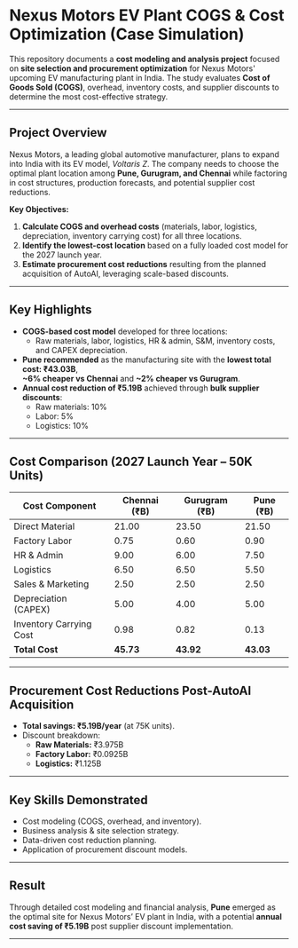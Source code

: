 # Nexus Motors EV Plant COGS & Cost Optimization (Case Simulation)

This repository documents a **cost modeling and analysis project** focused on **site selection and procurement optimization** for Nexus Motors' upcoming EV manufacturing plant in India. The study evaluates **Cost of Goods Sold (COGS)**, overhead, inventory costs, and supplier discounts to determine the most cost-effective strategy.

---

## **Project Overview**
Nexus Motors, a leading global automotive manufacturer, plans to expand into India with its EV model, *Voltaris Z*. The company needs to choose the optimal plant location among **Pune, Gurugram, and Chennai** while factoring in cost structures, production forecasts, and potential supplier cost reductions.

**Key Objectives:**
1. **Calculate COGS and overhead costs** (materials, labor, logistics, depreciation, inventory carrying cost) for all three locations.  
2. **Identify the lowest-cost location** based on a fully loaded cost model for the 2027 launch year.  
3. **Estimate procurement cost reductions** resulting from the planned acquisition of AutoAI, leveraging scale-based discounts.

---

## **Key Highlights**
- **COGS-based cost model** developed for three locations:
  - Raw materials, labor, logistics, HR & admin, S&M, inventory costs, and CAPEX depreciation.
- **Pune recommended** as the manufacturing site with the **lowest total cost: ₹43.03B**,  
  **~6% cheaper vs Chennai** and **~2% cheaper vs Gurugram**.
- **Annual cost reduction of ₹5.19B** achieved through **bulk supplier discounts**:
  - Raw materials: 10%  
  - Labor: 5%  
  - Logistics: 10%

---

## **Cost Comparison (2027 Launch Year – 50K Units)**

| **Cost Component**      | **Chennai (₹B)** | **Gurugram (₹B)** | **Pune (₹B)** |
|-------------------------|------------------|--------------------|---------------|
| Direct Material         | 21.00            | 23.50              | 21.50         |
| Factory Labor           | 0.75             | 0.60               | 0.90          |
| HR & Admin              | 9.00             | 6.00               | 7.50          |
| Logistics               | 6.50             | 6.50               | 5.50          |
| Sales & Marketing       | 2.50             | 2.50               | 2.50          |
| Depreciation (CAPEX)    | 5.00             | 4.00               | 5.00          |
| Inventory Carrying Cost | 0.98             | 0.82               | 0.13          |
| **Total Cost**          | **45.73**        | **43.92**          | **43.03**     |

---

## **Procurement Cost Reductions Post-AutoAI Acquisition**

- **Total savings: ₹5.19B/year** (at 75K units).  
- Discount breakdown:
  - **Raw Materials:** ₹3.975B  
  - **Factory Labor:** ₹0.0925B  
  - **Logistics:** ₹1.125B  

---

## **Key Skills Demonstrated**
- Cost modeling (COGS, overhead, and inventory).
- Business analysis & site selection strategy.
- Data-driven cost reduction planning.
- Application of procurement discount models.

---

## **Result**
Through detailed cost modeling and financial analysis, **Pune** emerged as the optimal site for Nexus Motors’ EV plant in India, with a potential **annual cost saving of ₹5.19B** post supplier discount implementation.

---
